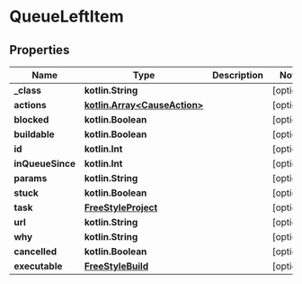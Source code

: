 
# QueueLeftItem

## Properties
Name | Type | Description | Notes
------------ | ------------- | ------------- | -------------
**_class** | **kotlin.String** |  |  [optional]
**actions** | [**kotlin.Array&lt;CauseAction&gt;**](CauseAction.md) |  |  [optional]
**blocked** | **kotlin.Boolean** |  |  [optional]
**buildable** | **kotlin.Boolean** |  |  [optional]
**id** | **kotlin.Int** |  |  [optional]
**inQueueSince** | **kotlin.Int** |  |  [optional]
**params** | **kotlin.String** |  |  [optional]
**stuck** | **kotlin.Boolean** |  |  [optional]
**task** | [**FreeStyleProject**](FreeStyleProject.md) |  |  [optional]
**url** | **kotlin.String** |  |  [optional]
**why** | **kotlin.String** |  |  [optional]
**cancelled** | **kotlin.Boolean** |  |  [optional]
**executable** | [**FreeStyleBuild**](FreeStyleBuild.md) |  |  [optional]



